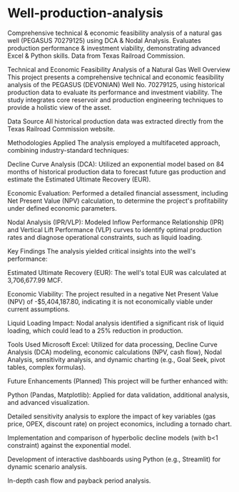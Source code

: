 # Well-production-analysis
Comprehensive technical &amp; economic feasibility analysis of a natural gas well (PEGASUS 70279125) using DCA &amp; Nodal Analysis. Evaluates production performance &amp; investment viability, demonstrating advanced Excel &amp; Python skills. Data from Texas Railroad Commission.

Technical and Economic Feasibility Analysis of a Natural Gas Well
Overview
This project presents a comprehensive technical and economic feasibility analysis of the PEGASUS (DEVONIAN) Well No. 70279125, using historical production data to evaluate its performance and investment viability. The study integrates core reservoir and production engineering techniques to provide a holistic view of the asset.

Data Source
All historical production data was extracted directly from the Texas Railroad Commission website.

Methodologies Applied
The analysis employed a multifaceted approach, combining industry-standard techniques:

Decline Curve Analysis (DCA): Utilized an exponential model based on 84 months of historical production data to forecast future gas production and estimate the Estimated Ultimate Recovery (EUR).

Economic Evaluation: Performed a detailed financial assessment, including Net Present Value (NPV) calculation, to determine the project's profitability under defined economic parameters.

Nodal Analysis (IPR/VLP): Modeled Inflow Performance Relationship (IPR) and Vertical Lift Performance (VLP) curves to identify optimal production rates and diagnose operational constraints, such as liquid loading.

Key Findings
The analysis yielded critical insights into the well's performance:

Estimated Ultimate Recovery (EUR): The well's total EUR was calculated at 3,706,677.99 MCF.

Economic Viability: The project resulted in a negative Net Present Value (NPV) of -$5,404,187.80, indicating it is not economically viable under current assumptions.

Liquid Loading Impact: Nodal analysis identified a significant risk of liquid loading, which could lead to a 25% reduction in production.

Tools Used
Microsoft Excel: Utilized for data processing, Decline Curve Analysis (DCA) modeling, economic calculations (NPV, cash flow), Nodal Analysis, sensitivity analysis, and dynamic charting (e.g., Goal Seek, pivot tables, complex formulas).


Future Enhancements (Planned)
This project will be further enhanced with:

Python (Pandas, Matplotlib): Applied for data validation, additional analysis, and advanced visualization.

Detailed sensitivity analysis to explore the impact of key variables (gas price, OPEX, discount rate) on project economics, including a tornado chart.

Implementation and comparison of hyperbolic decline models (with b<1 constraint) against the exponential model.

Development of interactive dashboards using Python (e.g., Streamlit) for dynamic scenario analysis.

In-depth cash flow and payback period analysis.
